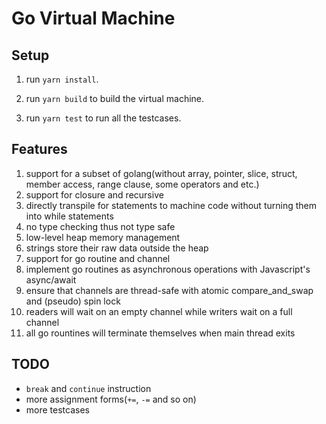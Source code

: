 # Go Virtual Machine

## Setup

1. run `yarn install`.

2. run `yarn build` to build the virtual machine.

3. run `yarn test` to run all the testcases.

## Features

1. support for a subset of golang(without array, pointer, slice, struct, member access, range clause, some operators and etc.)
2. support for closure and recursive
3. directly transpile for statements to machine code without turning them into while statements
4. no type checking thus not type safe
5. low-level heap memory management
6. strings store their raw data outside the heap
7. support for go routine and channel
8. implement go routines as asynchronous operations with Javascript's async/await
9. ensure that channels are thread-safe with atomic compare_and_swap and (pseudo) spin lock
10. readers will wait on an empty channel while writers wait on a full channel
11. all go rountines will terminate themselves when main thread exits

## TODO

- `break` and `continue` instruction
- more assignment forms(`+=`, `-=` and so on)
- more testcases

